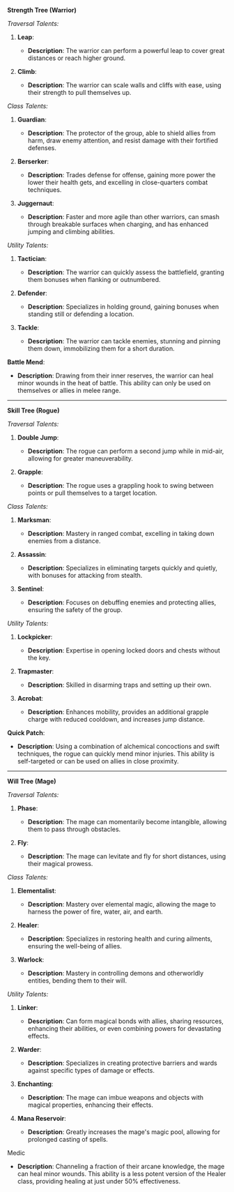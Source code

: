 
**Strength Tree (Warrior)**

*Traversal Talents:*

1. **Leap**: 
   - **Description**: The warrior can perform a powerful leap to cover great distances or reach higher ground.

2. **Climb**: 
   - **Description**: The warrior can scale walls and cliffs with ease, using their strength to pull themselves up.

*Class Talents:*

1. **Guardian**: 
   - **Description**: The protector of the group, able to shield allies from harm, draw enemy attention, and resist damage with their fortified defenses.

2. **Berserker**: 
   - **Description**: Trades defense for offense, gaining more power the lower their health gets, and excelling in close-quarters combat techniques.

3. **Juggernaut**: 
   - **Description**: Faster and more agile than other warriors, can smash through breakable surfaces when charging, and has enhanced jumping and climbing abilities.

*Utility Talents:*

1. **Tactician**: 
   - **Description**: The warrior can quickly assess the battlefield, granting them bonuses when flanking or outnumbered.

2. **Defender**: 
   - **Description**: Specializes in holding ground, gaining bonuses when standing still or defending a location.

3. **Tackle**: 
   - **Description**: The warrior can tackle enemies, stunning and pinning them down, immobilizing them for a short duration.

**Battle Mend**:

- **Description**: Drawing from their inner reserves, the warrior can heal minor wounds in the heat of battle. This ability can only be used on themselves or allies in melee range.

---

**Skill Tree (Rogue)**

*Traversal Talents:*

1. **Double Jump**: 
   - **Description**: The rogue can perform a second jump while in mid-air, allowing for greater maneuverability.

2. **Grapple**: 
   - **Description**: The rogue uses a grappling hook to swing between points or pull themselves to a target location.

*Class Talents:*

1. **Marksman**: 
   - **Description**: Mastery in ranged combat, excelling in taking down enemies from a distance.

2. **Assassin**: 
   - **Description**: Specializes in eliminating targets quickly and quietly, with bonuses for attacking from stealth.

3. **Sentinel**: 
   - **Description**: Focuses on debuffing enemies and protecting allies, ensuring the safety of the group.

*Utility Talents:*

1. **Lockpicker**: 
   - **Description**: Expertise in opening locked doors and chests without the key.

2. **Trapmaster**: 
   - **Description**: Skilled in disarming traps and setting up their own.

3. **Acrobat**: 
   - **Description**: Enhances mobility, provides an additional grapple charge with reduced cooldown, and increases jump distance.
   
**Quick Patch**:

- **Description**: Using a combination of alchemical concoctions and swift techniques, the rogue can quickly mend minor injuries. This ability is self-targeted or can be used on allies in close proximity.
---

**Will Tree (Mage)**

*Traversal Talents:*

1. **Phase**: 
   - **Description**: The mage can momentarily become intangible, allowing them to pass through obstacles.

2. **Fly**: 
   - **Description**: The mage can levitate and fly for short distances, using their magical prowess.

*Class Talents:*

1. **Elementalist**: 
   - **Description**: Mastery over elemental magic, allowing the mage to harness the power of fire, water, air, and earth.

2. **Healer**: 
   - **Description**: Specializes in restoring health and curing ailments, ensuring the well-being of allies.

3. **Warlock**: 
   - **Description**: Mastery in controlling demons and otherworldly entities, bending them to their will.

*Utility Talents:*

1. **Linker**: 
   - **Description**: Can form magical bonds with allies, sharing resources, enhancing their abilities, or even combining powers for devastating effects.

2. **Warder**: 
   - **Description**: Specializes in creating protective barriers and wards against specific types of damage or effects.

3. **Enchanting**: 
   - **Description**: The mage can imbue weapons and objects with magical properties, enhancing their effects.

4. **Mana Reservoir**: 
   - **Description**: Greatly increases the mage's magic pool, allowing for prolonged casting of spells.

Medic

- **Description**: Channeling a fraction of their arcane knowledge, the mage can heal minor wounds. This ability is a less potent version of the Healer class, providing healing at just under 50% effectiveness.